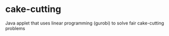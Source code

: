 cake-cutting
============

Java applet that uses linear programming (gurobi) to solve fair cake-cutting problems
